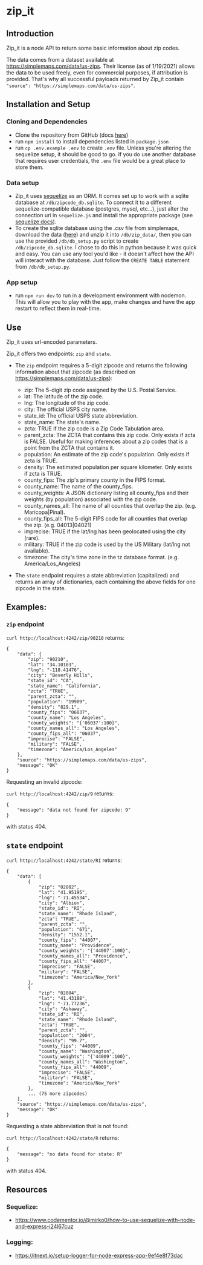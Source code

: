 # zip_it
## Introduction
Zip_it is a node API to return some basic information about zip codes.

The data comes from a dataset available at https://simplemaps.com/data/us-zips. Their license (as of 1/19/2021) allows the data to be used freely, even for commercial purposes, if attribution is provided. That's why all successful payloads returned by Zip_it contain `"source": "https://simplemaps.com/data/us-zips"`.

## Installation and Setup

### Cloning and Dependencies
- Clone the repository from GitHub (docs [here](https://docs.github.com/en/github/creating-cloning-and-archiving-repositories/cloning-a-repository))
- run `npm install` to install dependencies listed in `package.json`
- run `cp .env.example .env` to create `.env` file. Unless you're altering the sequelize setup, it should be good to go. If you do use another database that requires user credentials, the `.env` file would be a great place to store them.

### Data setup
- Zip_it uses [sequelize](https://sequelize.org/) as an ORM. It comes set up to work with a sqlite database at `/db/zipcode_db.sqlite`. To connect it to a different sequelize-compatible database (postgres, mysql, etc...), just alter the connection uri in `sequelize.js` and install the appropriate package (see [sequelize docs](https://sequelize.org/master/manual/getting-started.html)).
- To create the sqlite database using the .csv file from simplemaps, download the data ([here](https://simplemaps.com/data/us-zips)) and unzip it into `/db/zip_data/`, then you can use the provided `/db/db_setup.py` script to create `/db/zipcode_db.sqlite`. I chose to do this in python because it was quick and easy. You can use any tool you'd like - it doesn't affect how the API will interact with the database. Just follow the `CREATE TABLE` statement from `/db/db_setup.py`.

### App setup
- run `npm run dev` to run in a development environment with nodemon. This will allow you to play with the app, make changes and have the app restart to reflect them in real-time.

## Use
Zip_it uses url-encoded parameters.

Zip_it offers two endpoints: `zip` and `state`.

- The `zip` endpoint requires a 5-digit zipcode and returns the following information about that zipcode (as described on https://simplemaps.com/data/us-zips):
  - zip: The 5-digit zip code assigned by the U.S. Postal Service.
  - lat: The latitude of the zip code.
  - lng: The longitude of the zip code.
  - city: The official USPS city name.
  - state_id: The official USPS state abbreviation.
  - state_name: The state's name.
  - zcta: TRUE if the zip code is a Zip Code Tabulation area.
  - parent_zcta: The ZCTA that contains this zip code. Only exists if zcta is FALSE. Useful for making inferences about a zip codes that is a point from the ZCTA that contains it.
  - population: An estimate of the zip code's population. Only exists if zcta is TRUE.
  - density: The estimated population per square kilometer. Only exists if zcta is TRUE.
  - county_fips: The zip's primary county in the FIPS format.
  - county_name: The name of the county_fips.
  - county_weights: A JSON dictionary listing all county_fips and their weights (by population) associated with the zip code.
  - county_names_all: The name of all counties that overlap the zip. (e.g. Maricopa|Pinal).
  - county_fips_all: The 5-digit FIPS code for all counties that overlap the zip. (e.g. 04013|04021)
  - imprecise: TRUE if the lat/lng has been geolocated using the city (rare).
  - military: TRUE if the zip code is used by the US Military (lat/lng not available).
  - timezone: The city's time zone in the tz database format. (e.g. America/Los_Angeles)


- The `state` endpoint requires a state abbreviation (capitalized) and returns an array of dictionaries, each containing the above fields for one zipcode in the state.

## Examples:
### `zip` endpoint
`curl http://localhost:4242/zip/90210` returns:
```
{
    "data": {
        "zip": "90210",
        "lat": "34.10103",
        "lng": "-118.41476",
        "city": "Beverly Hills",
        "state_id": "CA",
        "state_name": "California",
        "zcta": "TRUE",
        "parent_zcta": "",
        "population": "19909",
        "density": "829.1",
        "county_fips": "06037",
        "county_name": "Los Angeles",
        "county_weights": "{'06037':100}",
        "county_names_all": "Los Angeles",
        "county_fips_all": "06037",
        "imprecise": "FALSE",
        "military": "FALSE",
        "timezone": "America/Los_Angeles"
    },
    "source": "https://simplemaps.com/data/us-zips",
    "message": "OK"
}
```

Requesting an invalid zipcode:

`curl http://localhost:4242/zip/9` returns:

```
{
    "message": "data not found for zipcode: 9"
}
```
with status 404.

## `state` endpoint
`curl http://localhost:4242/state/RI` returns:
```
{
    "data": [
        {
            "zip": "02802",
            "lat": "41.95195",
            "lng": "-71.45534",
            "city": "Albion",
            "state_id": "RI",
            "state_name": "Rhode Island",
            "zcta": "TRUE",
            "parent_zcta": "",
            "population": "671",
            "density": "1552.1",
            "county_fips": "44007",
            "county_name": "Providence",
            "county_weights": "{'44007':100}",
            "county_names_all": "Providence",
            "county_fips_all": "44007",
            "imprecise": "FALSE",
            "military": "FALSE",
            "timezone": "America/New_York"
        },
        {
            "zip": "02804",
            "lat": "41.43188",
            "lng": "-71.77236",
            "city": "Ashaway",
            "state_id": "RI",
            "state_name": "Rhode Island",
            "zcta": "TRUE",
            "parent_zcta": "",
            "population": "2004",
            "density": "99.7",
            "county_fips": "44009",
            "county_name": "Washington",
            "county_weights": "{'44009':100}",
            "county_names_all": "Washington",
            "county_fips_all": "44009",
            "imprecise": "FALSE",
            "military": "FALSE",
            "timezone": "America/New_York"
        },
        ... (75 more zipcodes)
    ],
    "source": "https://simplemaps.com/data/us-zips",
    "message": "OK"
}
```

Requesting a state abbreviation that is not found:

`curl http://localhost:4242/state/R` returns:

```
{
    "message": "no data found for state: R"
}
```
with status 404.

## Resources
### Sequelize:
- https://www.codementor.io/@mirko0/how-to-use-sequelize-with-node-and-express-i24l67cuz

### Logging:
- https://itnext.io/setup-logger-for-node-express-app-9ef4e8f73dac

